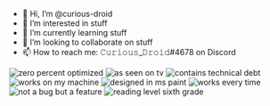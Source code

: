 - 👋 Hi, I’m @curious-droid
- 👀 I’m interested in stuff
- 🌱 I’m currently learning stuff
- 💞️ I’m looking to collaborate on stuff
- 📫 How to reach me: 𝙲𝚞𝚛𝚒𝚘𝚞𝚜_𝙳𝚛𝚘𝚒𝚍#4678 on Discord

<!---
curious-droid/curious-droid is a ✨ special ✨ repository because its `README.md` (this file) appears on your GitHub profile.
You can click the Preview link to take a look at your changes.
--->

![zero percent optimized](https://camo.githubusercontent.com/e158d275f52c9198639f6c9957b7fb397452d98ca77a1120c8113da6b38a282a/68747470733a2f2f666f7274686562616467652e636f6d2f696d616765732f6261646765732f302d70657263656e742d6f7074696d697a65642e737667)
![as seen on tv](https://camo.githubusercontent.com/352322bd8ecb2c923fdb63d7bcad59d77d5d37a6b897b4df151914c92f87a951/68747470733a2f2f666f7274686562616467652e636f6d2f696d616765732f6261646765732f61732d7365656e2d6f6e2d74762e737667)
![contains technical debt](https://camo.githubusercontent.com/7bd3ef45ba8bf8e2f17376360bd3fcf0b59ee710529fb546927b9646ff0d2b98/68747470733a2f2f666f7274686562616467652e636f6d2f696d616765732f6261646765732f636f6e7461696e732d746563686e6963616c2d646562742e737667)
![works on my machine](https://camo.githubusercontent.com/66b25ab542ae255f3782bba56595679faa52c6214ecbec8d38e3403d2e5a3d6b/68747470733a2f2f666f7274686562616467652e636f6d2f696d616765732f6261646765732f776f726b732d6f6e2d6d792d6d616368696e652e737667)
![designed in ms paint](https://camo.githubusercontent.com/8765d13811fe9edc436529984ace238ab57eadb7450060125e1cb5cbe3015ffa/68747470733a2f2f666f7274686562616467652e636f6d2f696d616765732f6261646765732f64657369676e65642d696e2d6d732d7061696e742e737667)
![works every time](https://camo.githubusercontent.com/f17ac318b23d9894b2459d119c1878cc49a7828fcc7844b6039375c053d0d2ba/68747470733a2f2f666f7274686562616467652e636f6d2f696d616765732f6261646765732f36302d70657263656e742d6f662d7468652d74696d652d776f726b732d65766572792d74696d652e737667)
![not a bug but a feature](https://camo.githubusercontent.com/851ff08a9d351cd8176a7996e387d286dcdabc1a299d946f7de0609582d8c08c/68747470733a2f2f666f7274686562616467652e636f6d2f696d616765732f6261646765732f6e6f742d612d6275672d612d666561747572652e737667)
![reading level sixth grade](https://camo.githubusercontent.com/7d272112074d60583d23dd7182aca9025e42a25ce92f494e8b22a07a3b987afa/68747470733a2f2f666f7274686562616467652e636f6d2f696d616765732f6261646765732f72656164696e672d3674682d67726164652d6c6576656c2e737667)

